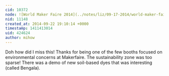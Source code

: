 ```yaml
---
cid: 10372
node: ![World Maker Faire 2014](../notes/liz/09-17-2014/world-maker-faire)
nid: 11148
created_at: 2014-09-22 19:10:14 +0000
timestamp: 1411413014
uid: 424624
author: mihow
---
```


Doh how did I miss this! Thanks for being one of the few booths focused on environmental concerns at Makerfaire. The sustainability zone was too sparse! There was a demo of new soil-based dyes that was interesting (called Bengala). 